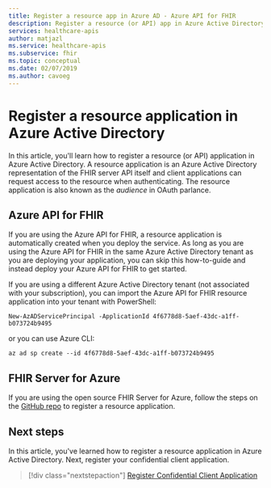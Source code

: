 ```yaml
---
title: Register a resource app in Azure AD - Azure API for FHIR
description: Register a resource (or API) app in Azure Active Directory, so that client applications can request access to the resource when authenticating.
services: healthcare-apis
author: matjazl
ms.service: healthcare-apis
ms.subservice: fhir
ms.topic: conceptual
ms.date: 02/07/2019
ms.author: cavoeg
---
```


# Register a resource application in Azure Active Directory

In this article, you'll learn how to register a resource (or API) application in Azure Active Directory. A resource application is an Azure Active Directory representation of the FHIR server API itself and client applications can request access to the resource when authenticating. The resource application is also known as the *audience* in OAuth parlance.

## Azure API for FHIR

If you are using the Azure API for FHIR, a resource application is automatically created when you deploy the service. As long as you are using the Azure API for FHIR in the same Azure Active Directory tenant as you are deploying your application, you can skip this how-to-guide and instead deploy your Azure API for FHIR to get started.

If you are using a different Azure Active Directory tenant (not associated with your subscription), you can import the Azure API for FHIR resource application into your tenant with 
PowerShell:

```azurepowershell-interactive
New-AzADServicePrincipal -ApplicationId 4f6778d8-5aef-43dc-a1ff-b073724b9495
```

or you can use Azure CLI:

```azurecli-interactive
az ad sp create --id 4f6778d8-5aef-43dc-a1ff-b073724b9495
```

## FHIR Server for Azure

If you are using the open source FHIR Server for Azure, follow the steps on the [GitHub repo](https://github.com/microsoft/fhir-server/blob/master/docs/Register-Resource-Application.md) to register a resource application. 

## Next steps

In this article, you've learned how to register a resource application in Azure Active Directory. Next, register your confidential client application.
 
>[!div class="nextstepaction"]
>[Register Confidential Client Application](register-confidential-azure-ad-client-app.md)